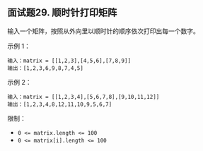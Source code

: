 ## 面试题29. 顺时针打印矩阵
输入一个矩阵，按照从外向里以顺时针的顺序依次打印出每一个数字。

 

示例 1：
```
输入：matrix = [[1,2,3],[4,5,6],[7,8,9]]
输出：[1,2,3,6,9,8,7,4,5]
```
示例 2：
```
输入：matrix = [[1,2,3,4],[5,6,7,8],[9,10,11,12]]
输出：[1,2,3,4,8,12,11,10,9,5,6,7]
``` 

限制：

+ `0 <= matrix.length <= 100`
+ `0 <= matrix[i].length <= 100`